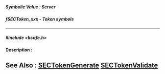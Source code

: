 ##### Symbolic Value : Server
##### fSECToken_xxx - Token symbols
---
##### #include <bsafe.h>
**Description :**

**See Also :**
[SECTokenGenerate](D:/md_files/SECTokenGenerate.md)
[SECTokenValidate](D:/md_files/SECTokenValidate.md)
---
